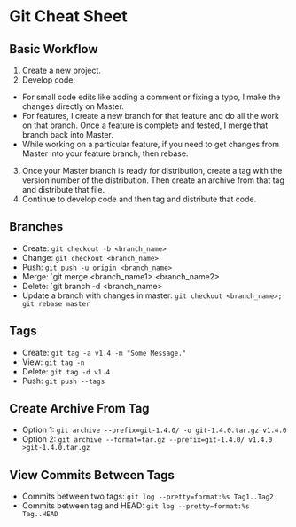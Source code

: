 Git Cheat Sheet
===============
Basic Workflow
--------------
1. Create a new project.
2. Develop code:
  * For small code edits like adding a comment or fixing a typo, I make the changes directly on Master.
  * For features, I create a new branch for that feature and do all the work on that branch. Once a feature is complete and tested, I merge that branch back into Master.
  * While working on a particular feature, if you need to get changes from Master into your feature branch, then rebase.
3. Once your Master branch is ready for distribution, create a tag with the version number of the distribution. Then create an archive from that tag and distribute that file.
4. Continue to develop code and then tag and distribute that code.


Branches
--------
* Create: `git checkout -b <branch_name>`
* Change: `git checkout <branch_name>`
* Push: `git push -u origin <branch_name>`
* Merge: `git merge <branch_name1> <branch_name2>
* Delete: `git branch -d <branch_name>
* Update a branch with changes in master: `git checkout <branch_name>; git rebase master`


Tags
----
* Create: `git tag -a v1.4 -m "Some Message."`
* View: `git tag -n`
* Delete: `git tag -d v1.4`
* Push: `git push --tags`


Create Archive From Tag
-----------------------
* Option 1: `git archive --prefix=git-1.4.0/ -o git-1.4.0.tar.gz v1.4.0`
* Option 2: `git archive --format=tar.gz --prefix=git-1.4.0/ v1.4.0 >git-1.4.0.tar.gz`


View Commits Between Tags
-------------------------
* Commits between two tags: `git log --pretty=format:%s Tag1..Tag2`
* Commits between tag and HEAD: `git log --pretty=format:%s Tag..HEAD`
